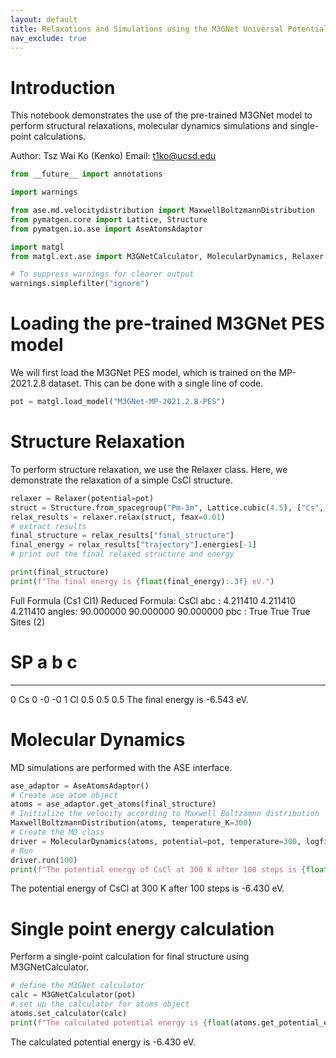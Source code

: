 ```yaml
---
layout: default
title: Relaxations and Simulations using the M3GNet Universal Potential.md
nav_exclude: true
---
```


# Introduction

This notebook demonstrates the use of the pre-trained M3GNet model to perform structural relaxations, molecular dynamics simulations and single-point calculations.

Author: Tsz Wai Ko (Kenko)
Email: t1ko@ucsd.edu


```python
from __future__ import annotations

import warnings

from ase.md.velocitydistribution import MaxwellBoltzmannDistribution
from pymatgen.core import Lattice, Structure
from pymatgen.io.ase import AseAtomsAdaptor

import matgl
from matgl.ext.ase import M3GNetCalculator, MolecularDynamics, Relaxer

# To suppress warnings for clearer output
warnings.simplefilter("ignore")
```

# Loading the pre-trained M3GNet PES model

We will first load the M3GNet PES model, which is trained on the MP-2021.2.8 dataset. This can be done with a single line of code.


```python
pot = matgl.load_model("M3GNet-MP-2021.2.8-PES")
```

# Structure Relaxation

To perform structure relaxation, we use the Relaxer class. Here, we demonstrate the relaxation of a simple CsCl structure.


```python
relaxer = Relaxer(potential=pot)
struct = Structure.from_spacegroup("Pm-3m", Lattice.cubic(4.5), ["Cs", "Cl"], [[0, 0, 0], [0.5, 0.5, 0.5]])
relax_results = relaxer.relax(struct, fmax=0.01)
# extract results
final_structure = relax_results["final_structure"]
final_energy = relax_results["trajectory"].energies[-1]
# print out the final relaxed structure and energy

print(final_structure)
print(f"The final energy is {float(final_energy):.3f} eV.")
```

Full Formula (Cs1 Cl1)
Reduced Formula: CsCl
abc   :   4.211410   4.211410   4.211410
angles:  90.000000  90.000000  90.000000
pbc   :       True       True       True
Sites (2)
#  SP      a     b     c
---  ----  ---  ----  ----
0  Cs    0    -0    -0
1  Cl    0.5   0.5   0.5
The final energy is -6.543 eV.


# Molecular Dynamics

MD simulations are performed with the ASE interface.


```python
ase_adaptor = AseAtomsAdaptor()
# Create ase atom object
atoms = ase_adaptor.get_atoms(final_structure)
# Initialize the velocity according to Maxwell Boltzamnn distribution
MaxwellBoltzmannDistribution(atoms, temperature_K=300)
# Create the MD class
driver = MolecularDynamics(atoms, potential=pot, temperature=300, logfile="md_trial.log")
# Run
driver.run(100)
print(f"The potential energy of CsCl at 300 K after 100 steps is {float(atoms.get_potential_energy()):.3f} eV.")
```

The potential energy of CsCl at 300 K after 100 steps is -6.430 eV.


# Single point energy calculation

Perform a single-point calculation for final structure using M3GNetCalculator.


```python
# define the M3GNet calculator
calc = M3GNetCalculator(pot)
# set up the calculator for atoms object
atoms.set_calculator(calc)
print(f"The calculated potential energy is {float(atoms.get_potential_energy()):.3f} eV.")
```

The calculated potential energy is -6.430 eV.
